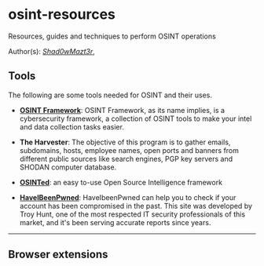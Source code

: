 # osint-resources
Resources, guides and techniques to perform OSINT operations

Author(s): [*Shad0wMazt3r*](https://github.com/Shad0wMazt3r), <add your name here>

## Tools
The following are some tools needed for OSINT and their uses.

- [**OSINT Framework**](https://osintframework.org): OSINT Framework, as its name implies, is a cybersecurity framework, a collection of OSINT tools to make your intel and data collection tasks easier.


- **The Harvester**: The objective of this program is to gather emails, subdomains, hosts, employee names, open ports and banners from different public sources like search engines, PGP key servers and SHODAN computer database.


- [**OSINTed**](https://github.com/SpookySec/OSINTed): an easy to-use Open Source Intelligence framework 


- [**HaveIBeenPwned**](https://haveibeenpwned.com): HaveIbeenPwned can help you to check if your account has been compromised in the past. This site was developed by Troy Hunt, one of the most respected IT security professionals of this market, and it's been serving accurate reports since years.

---

## Browser extensions

